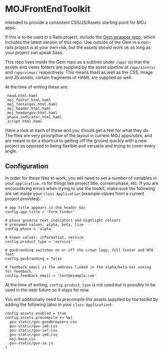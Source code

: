 MOJFrontEndToolkit
==================

Intended to provide a consistent CSS/JS/Assets starting point for MOJ apps.

If this is to be used in a Rails project, include the [Gem wrapper repo](https://github.com/ministryofjustice/moj_frontend_toolkit_gem), which includes the latest version of this repo. Use outside of the Gem in a non-rails project is at your own risk, but the assets should work ok as long as your project can speak Sass.

This repo lives inside the Gem repo as a subtree under `/app/` so that the assets and views folders are supplied by the asset pipeline at `/app/assets/` and `/app/views/` respectively. This means thast as well as the CSS, image and JS assets, certain fragments of HAML are supplied as well.

At the time of writing these are:

    _head.html.haml
    _moj_footer.html.haml
    _moj_footergov.html.haml
    _moj_header.html.haml
    _moj_headergov.html.haml
    _phase_indicator.html.haml
    _script.html.haml

Have a look at each of these and you should get a feel for what they do. The files are very prosriptive of the layout in current MOJ apps/sites, and are meant to be a shortcut to getting off the ground quickly with a new project as opposed to being flexible and versatile and trying to cover every angle.

Configuration
-------------

In order for these files to work, you will need to set a number of variables in your `application.rb` for things like project title, current phase, etc. If you are encountering errors when trying to use the toolkit, make sure the following are set inside your `class Application` (example values from a current project provided):

    # app title appears in the header bar
    config.app_title = 'Form finder'

    # phase governs text indicators and highlight colours
    # presumed values: alpha, beta, live
    config.phase = 'alpha'

    # known values: information, service
    config.product_type = 'service'

    # govbranding switches on or off the crown logo, full footer and NTA font
    config.govbranding = false

    # feedback_email is the address linked in the alpha/beta bar asking for feedback
    config.feedback_email = 'test@example.com'

At the time of writing, `config.product_type` is not used but is possibly to be used in the near future so it stays for now.

You will additionally need to precompile the assets supplied by the toolkit by adding the following (also in your `class Application`):

    config.assets.enabled = true
    config.assets.precompile += %w(
      gov-static/gov-goodbrowsers.css
      gov-static/gov-ie6.css
      gov-static/gov-ie7.css
      gov-static/gov-ie8.css
      moj-base.css
      gov-static/gov-ie.js
    )

